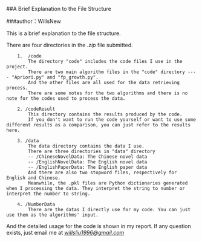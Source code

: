 ##A Brief Explanation to the File Structure

###author：WillsNew

This is a brief explanation to the file structure.

There are four directories in the *.zip* file submitted.
 
		1.  /code
			The directory "code" includes the code files I use in the project. 
			There are two main algorithm files in the "code" directory ---- "Apriori.py" and "fp_growth.py".
			And the other files are all used for the data retrieving process.
			There are some notes for the two algorithms and there is no note for the codes used to process the data.
 		
		2. /codeResult
			This directory contains the results produced by the code.
			If you don't want to run the code yourself or want to use some different results as a comparison, you can just refer to the results here. 
		
		3. /data
			The data directory contains the data I use. 
			There are three directories in "data" directory
			-- /ChineseNovelData: The Chinese novel data
			-- /EnglishNovelData: The English novel data
			-- /EnglishPaperData: The English paper data
			And there are also two stopword files, respectively for English and Chinese.
			Meanwhile, the .pkl files are Python dictionaries generated when I processing the data. They interpret the string to number or interpret the number to string.

		4. /NumberData
			There are the datas I directly use for my code. You can just use them as the algorithms' input.

And the detailed usage for the code is shown in my report. If any question exists, just email me at  *willsliu1996@gmail.com*


